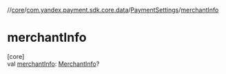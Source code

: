 //[core](../../../index.md)/[com.yandex.payment.sdk.core.data](../index.md)/[PaymentSettings](index.md)/[merchantInfo](merchant-info.md)

# merchantInfo

[core]\
val [merchantInfo](merchant-info.md): [MerchantInfo](../-merchant-info/index.md)?
